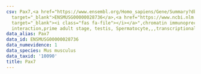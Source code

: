 ```yaml
---
csv: Pax7,<a href="https://www.ensembl.org/Homo_sapiens/Gene/Summary?db=core;g=ENSMUSG00000028736"
  target="_blank">ENSMUSG00000028736</a>,<a href="https://www.ncbi.nlm.nih.gov/pubmed/25450459"
  target="_blank"><i class="fas fa-file"></i></a>",chromatin immunoprecipitation assay,direct
  interaction,prime adult stage, testis, Spermatocyte,,,transcriptional regulation,
data_alias: Pax7
data_id: ENSMUSG00000028736
data_numevidence: 1
data_species: Mus musculus
data_taxid: '10090'
title: Pax7
---
```

